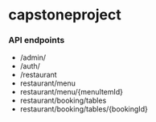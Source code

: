 # capstoneproject

### API endpoints

- /admin/
- /auth/
- /restaurant
- restaurant/menu
- restaurant/menu/{menuItemId}
- restaurant/booking/tables
- restaurant/booking/tables/{bookingId}
